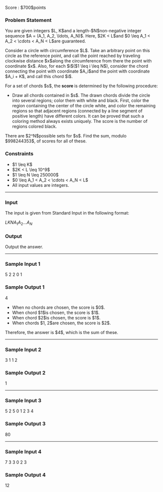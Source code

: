 
<div>

<span>

<span>

<p>
Score : $700$points
</p>

<div>

<section>

### **Problem Statement**

<p>
You are given integers $L, K$and a length-$N$non-negative integer sequence $A = (A_1, A_2, \ldots, A_N)$.
Here, $2K < L$and $0 \leq A_1 < A_2 < \cdots < A_N < L$are guaranteed.
</p>

<p>
Consider a circle with circumference $L$.
Take an arbitrary point on this circle as the reference point, and call the point reached by traveling clockwise distance $x$along the circumference from there the point with coordinate $x$.
Also, for each $i$($1 \leq i \leq N$), consider the chord connecting the point with coordinate $A_i$and the point with coordinate $A_i + K$, and call this chord $i$.
</p>

<p>
For a set of chords $s$, the 
<strong>
score
</strong>
is determined by the following procedure:
</p>

<ul>

<li>
Draw all chords contained in $s$. The drawn chords divide the circle into several regions; color them with white and black.
First, color the region containing the center of the circle white, and color the remaining regions so that adjacent regions (connected by a line segment of positive length) have different colors.
It can be proved that such a coloring method always exists uniquely.
The score is the number of regions colored black.
</li>

</ul>

<p>
There are $2^N$possible sets for $s$.
Find the sum, modulo $998244353$, of scores for all of these.
</p>

</section>

</div>

<div>

<section>

### **Constraints**

<ul>

<li>
$1 \leq K$
</li>

<li>
$2K < L \leq 10^9$
</li>

<li>
$1 \leq N \leq 250000$
</li>

<li>
$0 \leq A_1 < A_2 < \cdots < A_N < L$
</li>

<li>
All input values are integers.
</li>

</ul>

</section>

</div>

---

<div>

<div>

<section>

### **Input**

<p>
The input is given from Standard Input in the following format:
</p>

<div>

$L$$K$$N$$A_1$$A_2$$\ldots$$A_N$
</div>

</section>

</div>

<div>

<section>

### **Output**

<p>
Output the answer.
</p>

</section>

</div>

</div>

---

<div>

<section>

### **Sample Input 1**

<div>

5 2 2
0 1

</div>

</section>

</div>

<div>

<section>

### **Sample Output 1**

<div>

4

</div>

<ul>

<li>
When no chords are chosen, the score is $0$.
</li>

<li>
When chord $1$is chosen, the score is $1$.
</li>

<li>
When chord $2$is chosen, the score is $1$.
</li>

<li>
When chords $1, 2$are chosen, the score is $2$.
</li>

</ul>

<p>
Therefore, the answer is $4$, which is the sum of these.
</p>

</section>

</div>

---

<div>

<section>

### **Sample Input 2**

<div>

3 1 1
2

</div>

</section>

</div>

<div>

<section>

### **Sample Output 2**

<div>

1

</div>

</section>

</div>

---

<div>

<section>

### **Sample Input 3**

<div>

5 2 5
0 1 2 3 4

</div>

</section>

</div>

<div>

<section>

### **Sample Output 3**

<div>

80

</div>

</section>

</div>

---

<div>

<section>

### **Sample Input 4**

<div>

7 3 3
0 2 3

</div>

</section>

</div>

<div>

<section>

### **Sample Output 4**

<div>

12

</div>

</section>

</div>

</span>

</span>

</div>
